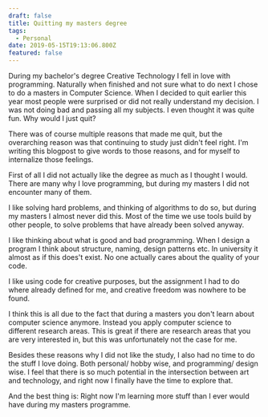 ```yaml
---
draft: false
title: Quitting my masters degree
tags:
  - Personal
date: 2019-05-15T19:13:06.800Z
featured: false
---
```

During my bachelor's degree Creative Technology I fell in love with programming. Naturally when finished and not sure what to do next I chose to do a masters in Computer Science. When I decided to quit earlier this year most people were surprised or did not really understand my decision. I was not doing bad and passing all my subjects. I even thought it was quite fun. Why would I just quit?

There was of course multiple reasons that made me quit, but the overarching reason was that continuing to study just didn't feel right. I'm writing this blogpost to give words to those reasons, and for myself to internalize those feelings.

First of all I did not actually like the degree as much as I thought I would. There are many why I love programming, but during my masters I did not encounter many of them.

I like solving hard problems, and thinking of algorithms to do so, but during my masters I almost never did this. Most of the time we use tools build by other people, to solve problems that have already been solved anyway. 

I like thinking about what is good and bad programming. When I design a program I think about structure, naming, design patterns etc. In university it almost as if this does't exist. No one actually cares about the quality of your code. 

I like using code for creative purposes, but the assignment I had to do where already defined for me, and creative freedom was nowhere to be found.

I think this is all due to the fact that during a masters you don't learn about computer science anymore. Instead you apply computer science to different research areas. This is great if there are research areas that you are very interested in, but this was unfortunately not the case for me.

Besides these reasons why I did not like the study, I also had no time to do the stuff I love doing. Both personal/ hobby wise, and programming/ design wise. I feel that there is so much potential in the intersection between art and technology, and right now I finally have the time to explore that. 

And the best thing is: Right now I'm learning more stuff than I ever would have during my masters programme.
